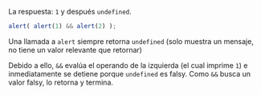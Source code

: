 La respuesta: `1` y después `undefined`.

```js run
alert( alert(1) && alert(2) );
```

Una llamada a `alert` siempre retorna `undefined` (solo muestra un mensaje, no tiene un valor relevante que retornar)

Debido a ello, `&&` evalúa el operando de la izquierda (el cual imprime `1`) e inmediatamente se detiene porque `undefined` es falsy. Como `&&` busca un valor falsy, lo retorna y termina.

